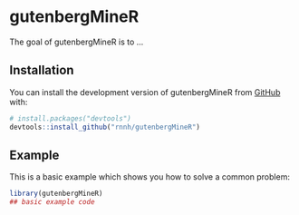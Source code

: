 
# gutenbergMineR

<!-- badges: start -->
<!-- badges: end -->

The goal of gutenbergMineR is to ...

## Installation

You can install the development version of gutenbergMineR from [GitHub](https://github.com/) with:

``` r
# install.packages("devtools")
devtools::install_github("rnnh/gutenbergMineR")
```

## Example

This is a basic example which shows you how to solve a common problem:

``` r
library(gutenbergMineR)
## basic example code
```

